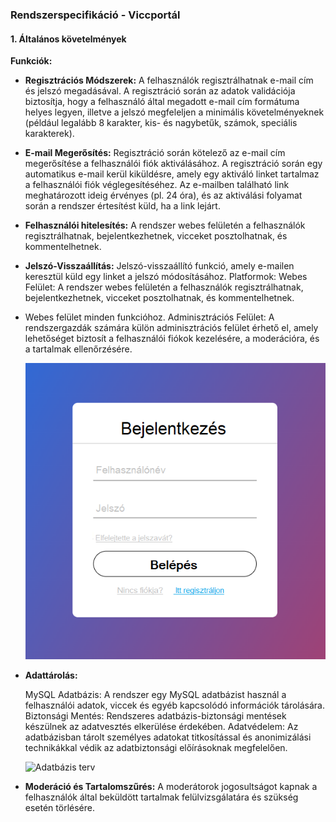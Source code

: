 ### Rendszerspecifikáció - Viccportál

#### 1. **Általános követelmények**

**Funkciók:**

- **Regisztrációs Módszerek:** A felhasználók regisztrálhatnak e-mail cím és jelszó megadásával.
  A regisztráció során az adatok validációja biztosítja, hogy a felhasználó által megadott e-mail cím formátuma helyes legyen, illetve a jelszó megfeleljen a minimális követelményeknek (például legalább 8 karakter, kis- és nagybetűk, számok, speciális karakterek).

- **E-mail Megerősítés:** Regisztráció során kötelező az e-mail cím megerősítése a felhasználói fiók aktiválásához.
  A regisztráció során egy automatikus e-mail kerül kiküldésre, amely egy aktiváló linket tartalmaz a felhasználói fiók véglegesítéséhez.
  Az e-mailben található link meghatározott ideig érvényes (pl. 24 óra), és az aktiválási folyamat során a rendszer értesítést küld, ha a link lejárt.

- **Felhasználói hitelesítés:** A rendszer webes felületén a felhasználók regisztrálhatnak, bejelentkezhetnek, vicceket posztolhatnak, és kommentelhetnek.
- **Jelszó-Visszaállítás:** Jelszó-visszaállító funkció, amely e-mailen keresztül küld egy linket a jelszó módosításához.
Platformok:
Webes Felület: A rendszer webes felületén a felhasználók regisztrálhatnak, bejelentkezhetnek, vicceket posztolhatnak, és kommentelhetnek.
- Webes felület minden funkcióhoz.
  Adminisztrációs Felület: A rendszergazdák számára külön adminisztrációs felület érhető el, amely lehetőséget biztosít a felhasználói fiókok kezelésére, a moderációra, és a tartalmak ellenőrzésére.

  ![Beléptetési felület](Képek/Belépési_minta.png)

- **Adattárolás:**

    MySQL Adatbázis: A rendszer egy MySQL adatbázist használ a felhasználói adatok, viccek és egyéb kapcsolódó információk tárolására.
    Biztonsági Mentés: Rendszeres adatbázis-biztonsági mentések készülnek az adatvesztés elkerülése érdekében.
    Adatvédelem: Az adatbázisban tárolt személyes adatokat titkosítással és anonimizálási technikákkal védik az adatbiztonsági előírásoknak megfelelően.


  ![Adatbázis terv](Képek/Adatbkesz.png)

- **Moderáció és Tartalomszűrés:**
A moderátorok jogosultságot kapnak a felhasználók által beküldött tartalmak felülvizsgálatára és szükség esetén törlésére.


